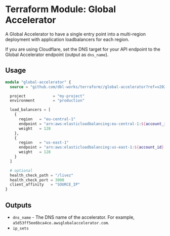 # Terraform Module: Global Accelerator

A Global Accelerator to have a single entry point into a multi-region deployment with application loadbalancers for each region.


If you are using Cloudflare, set the DNS target for your API endpoint to the Global Accelerator endpoint (output as `dns_name`).


## Usage

```terraform
module "global-accelerator" {
  source = "github.com/dbl-works/terraform//global-accelerator?ref=v2021.07.12"

  project            = "my-project"
  environment        = "production"

  load_balancers = [
    {
      region   = "eu-central-1"
      endpoint = "arn:aws:elasticloadbalancing:eu-central-1:${account_id}:loadbalancer/app/${project}-${environment}/xxx"
      weight   = 128
    },
    {
      region   = "us-east-1"
      endpoint = "arn:aws:elasticloadbalancing:us-east-1:${account_id}:loadbalancer/app/${ecs_name}/xxx"
      weight   = 128
    }
  ]

  # optional
  health_check_path = "/livez"
  health_check_port = 3000
  client_affinity   = "SOURCE_IP"
}
```



## Outputs
* `dns_name` - The DNS name of the accelerator. For example, `a5d53ff5ee6bca4ce.awsglobalaccelerator.com`.
* `ip_sets`

